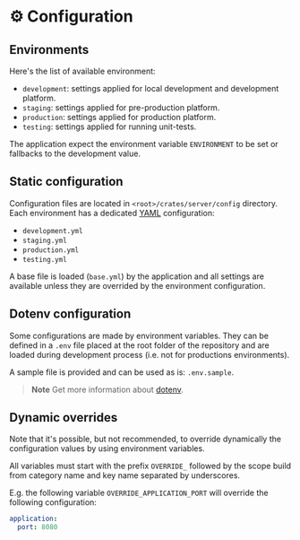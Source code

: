 # ⚙️ Configuration

## Environments

Here's the list of available environment:

- `development`: settings applied for local development and development
                 platform.
- `staging`: settings applied for pre-production platform.
- `production`: settings applied for production platform.
- `testing`: settings applied for running unit-tests.

The application expect the environment variable `ENVIRONMENT` to be set or
fallbacks to the development value.

## Static configuration

Configuration files are located in `<root>/crates/server/config` directory.
Each environment has a dedicated [YAML][0] configuration:

- `development.yml`
- `staging.yml`
- `production.yml`
- `testing.yml`

A base file is loaded (`base.yml`) by the application and all settings are
available unless they are overrided by the environment configuration.

## Dotenv configuration

Some configurations are made by environment variables. They can be defined in a
`.env` file placed at the root folder of the repository and are loaded during
development process (i.e. not for productions environments).

A sample file is provided and can be used as is: `.env.sample`.

> **Note**
> Get more information about [dotenv](dotenv.md).

## Dynamic overrides

Note that it's possible, but not recommended, to override dynamically the
configuration values by using environment variables.

All variables must start with the prefix `OVERRIDE_` followed by the scope
build from category name and key name separated by underscores.

E.g. the following variable `OVERRIDE_APPLICATION_PORT` will override the
following configuration:

```yaml
application:
  port: 8080
```

[0]: https://yaml.org/spec
